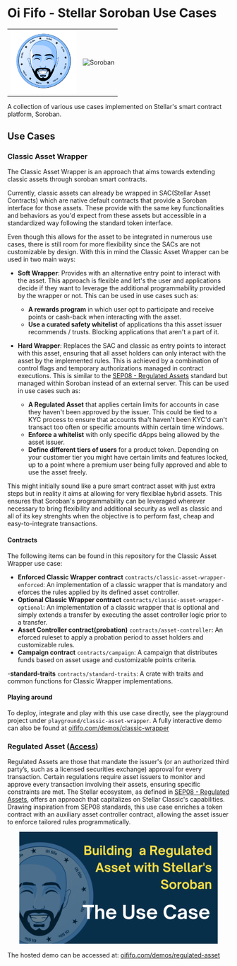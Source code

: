 # Oi Fifo - Stellar Soroban Use Cases

<table align="center" border="0">
<tr>
<td><img src="assets/logo_oififo.png" alt="Oi Fifo Logo" width="150"/></td>
<td><img src="https://soroban.stellar.org/img/soroban-wordmark-temp.svg" alt="Soroban" width="250"/></td>
</tr>
</table>

A collection of various use cases implemented on Stellar's smart contract platform, Soroban.

## Use Cases

### Classic Asset Wrapper

The Classic Asset Wrapper is an approach that aims towards extending classic assets through soroban smart contracts.

Currently, classic assets can already be wrapped in SAC(Stellar Asset Contracts) which are native default contracts that provide a Soroban interface for those assets. These provide with the same key functionalities and behaviors as you'd expect from these assets but accessible in a standardized way following the standard token interface.

Even though this allows for the asset to be integrated in numerous use cases, there is still room for more flexibility since the SACs are not customizable by design. With this in mind the Classic Asset Wrapper can be used in two main ways:

- **Soft Wrapper**: Provides with an alternative entry point to interact with the asset. This approach is flexible and let's the user and applications decide if they want to leverage the additional programmability provided by the wrapper or not. This can be used in use cases such as:

  - **A rewards program** in which user opt to participate and receive points or cash-back when interacting with the asset.
  - **Use a curated safety whitelist** of applications tha this asset issuer recommends / trusts. Blocking applications that aren't a part of it.

- **Hard Wrapper**: Replaces the SAC and classic as entry points to interact with this asset, ensuring that all asset holders can only interact with the asset by the implemented rules. This is achieved by a combination of control flags and temporary authorizations managed in contract executions. This is similar to the [SEP08 - Regulated Assets](https://github.com/stellar/stellar-protocol/blob/master/ecosystem/sep-0008.md) standard but managed within Soroban instead of an external server. This can be used in use cases such as:
  - **A Regulated Asset** that applies certain limits for accounts in case they haven't been approved by the issuer. This could be tied to a KYC process to ensure that accounts tha't haven't been KYC'd can't transact too often or specific amounts within certain time windows.
  - **Enforce a whitelist** with only specific dApps being allowed by the asset issuer.
  - **Define different tiers of users** for a product token. Depending on your customer tier you might have certain limits and features locked, up to a point where a premium user being fully approved and able to use the asset freely.

This might initially sound like a pure smart contract asset with just extra steps but in reality it aims at allowing for very flexiblae hybrid assets. This ensures that Soroban's programmability can be leveraged wherever necessary to bring flexibility and additional security as well as classic and all of its key strenghts when the objective is to perform fast, cheap and easy-to-integrate transactions.

#### Contracts

The following items can be found in this repository for the Classic Asset Wrapper use case:

- **Enforced Classic Wrapper contract** `contracts/classic-asset-wrapper-enforced`: An implementation of a classic wrapper that is mandatory and eforces the rules applied by its defined asset controller.
- **Optional Classic Wrapper contract** `contracts/classic-asset-wrapper-optional`: An implementation of a classic wrapper that is optional and simply extends a transfer by executing the asset controller logic prior to a transfer.
- **Asset Controller contract(probation)** `contracts/asset-controller`: An eforced ruleset to apply a probation period to asset holders and customizable rules.
- **Campaign contract** `contracts/campaign`: A campaign that distributes funds based on asset usage and customizable points criteria.

-**standard-traits** `contracts/standard-traits`: A crate with traits and common functions for Classic Wrapper implementations.

#### Playing around

To deploy, integrate and play with this use case directly, see the playground project under `playground/classic-asset-wrapper`. A fully interactive demo can also be found at [oififo.com/demos/classic-wrapper](https://www.oififo.com/demos/classic-wrapper)

### Regulated Asset ([Access](contracts/regulated-token/README.md))

Regulated Assets are those that mandate the issuer's (or an authorized third party’s, such as a licensed securities exchange) approval for every transaction. Certain regulations require asset issuers to monitor and approve every transaction involving their assets, ensuring specific constraints are met. The Stellar ecosystem, as defined in [SEP08 - Regulated Assets](https://github.com/stellar/stellar-protocol/blob/master/ecosystem/sep-0008.md), offers an approach that capitalizes on Stellar Classic's capabilities. Drawing inspiration from SEP08 standards, this use case enriches a token contract with an auxiliary asset controller contract, allowing the asset issuer to enforce tailored rules programmatically.

<div align="center">
    <a href="[https://youtu.be/rec_DnkkJ-A?si=UniAZ9VFVTv6ckGO](https://youtube.com/playlist?list=PLJo7htkGqBrFIHg6keCRRYjf6AEB1m1wo&si=trRFyeLCELwJeGNA)">
        <img src="assets/regulated-asset/thumb-use-case.png" width="450" alt="Check out the video playlist for this use case">
    </a>
</div>

The hosted demo can be accessed at: [oififo.com/demos/regulated-asset](https://www.oififo.com/demos/regulated-asset)
